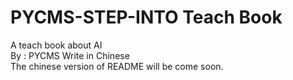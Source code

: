 # PYCMS-STEP-INTO Teach Book  
A teach book about AI  
By : PYCMS 
Write in Chinese  
The chinese version of README will be come soon. 
